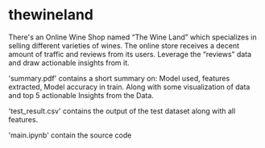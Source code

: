 # thewineland
There's an Online Wine Shop named “The Wine Land” which specializes in selling different varieties of wines. The online store receives a decent amount of traffic and reviews from its users. Leverage the “reviews” data and draw actionable insights from it.

'summary.pdf' contains a short summary  on: Model used, features extracted, Model accuracy in train. 
Along with some visualization of data and top 5 actionable Insights from the Data.

'test_result.csv' contains the output of the test dataset along with all features.

'main.ipynb' contain the source code
